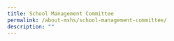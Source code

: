 ```yaml
---
title: School Management Committee
permalink: /about-mshs/school-management-committee/
description: ""
---
```

